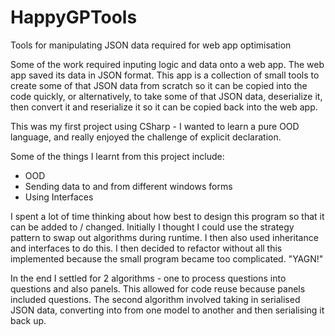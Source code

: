 # HappyGPTools
Tools for manipulating JSON data required for web app optimisation

Some of the work required inputing logic and data onto a web app. The web app saved its data in JSON format.
This app is a collection of small tools to create some of that JSON data from scratch so it can be copied into the code quickly, or alternatively,
to take some of that JSON data, deserialize it, then convert it and reserialize it so it can be copied back into the web app.

This was my first project using CSharp - I wanted to learn a pure OOD language, and really enjoyed the challenge of explicit declaration.

Some of the things I learnt from this project include:
  - OOD
  - Sending data to and from different windows forms
  - Using Interfaces
  
 I spent a lot of time thinking about how best to design this program so that it can be added to / changed. Initially I thought I could use the strategy pattern to swap out algorithms during runtime. I then also used inheritance and interfaces to do this.
 I then decided to refactor without all this implemented because the small program became too complicated. "YAGN!"
 
 In the end I settled for 2 algorithms - one to process questions into questions and also panels. This allowed for code reuse because panels included questions.
 The second algorithm involved taking in serialised JSON data, converting into from one model to another and then serialising it back up.
